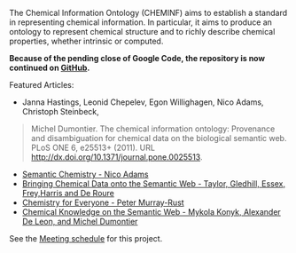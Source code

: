 The Chemical Information Ontology (CHEMINF) aims to establish a standard in representing chemical information. In particular, it aims to produce an ontology to represent chemical structure and to richly describe chemical properties, whether intrinsic or computed.

**Because of the pending close of Google Code, the repository is now continued on [GitHub](https://github.com/egonw/semanticchemistry).**

Featured Articles:
  * Janna Hastings, Leonid Chepelev, Egon Willighagen, Nico Adams, Christoph Steinbeck,
> Michel Dumontier. The chemical information ontology: Provenance and disambiguation for chemical data on the biological semantic web. PLoS ONE 6, e25513+ (2011). URL http://dx.doi.org/10.1371/journal.pone.0025513.
  * [Semantic Chemistry - Nico Adams](http://www.semanticuniverse.com/articles-semantic-chemistry.html)
  * [Bringing Chemical Data onto the Semantic Web - Taylor, Gledhill, Essex, Frey,Harris and De Roure](http://pubs.acs.org/doi/pdfplus/10.1021/ci050378m)
  * [Chemistry for Everyone - Peter Murray-Rust](http://www.nature.com/nature/journal/v451/n7179/full/451648a.html)
  * [Chemical Knowledge on the Semantic Web - Mykola Konyk, Alexander De Leon, and Michel Dumontier](http://dumontierlab.com/pdf/2008_DILS_chemicalknowledge.pdf)


See the [Meeting schedule](Meetings.md) for this project.